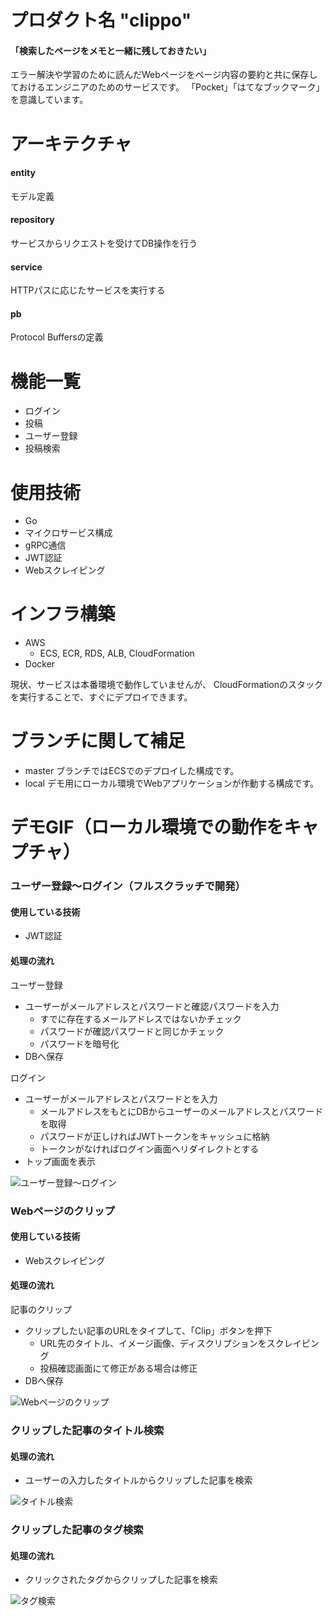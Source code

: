 # プロダクト名 "clippo"

#### 「検索したページをメモと一緒に残しておきたい」

エラー解決や学習のために読んだWebページをページ内容の要約と共に保存しておけるエンジニアのためのサービスです。
「Pocket」「はてなブックマーク」を意識しています。

# アーキテクチャ
#### entity
モデル定義

#### repository
サービスからリクエストを受けてDB操作を行う

#### service
HTTPパスに応じたサービスを実行する

#### pb
Protocol Buffersの定義

# 機能一覧

- ログイン
- 投稿
- ユーザー登録
- 投稿検索

# 使用技術

- Go
- マイクロサービス構成
- gRPC通信
- JWT認証
- Webスクレイピング

# インフラ構築

- AWS
  - ECS, ECR, RDS, ALB,  CloudFormation
- Docker

現状、サービスは本番環境で動作していませんが、
CloudFormationのスタックを実行することで、すぐにデプロイできます。

# ブランチに関して補足

- master
    ブランチではECSでのデプロイした構成です。
- local
    デモ用にローカル環境でWebアプリケーションが作動する構成です。

# デモGIF（ローカル環境での動作をキャプチャ）

### ユーザー登録〜ログイン（フルスクラッチで開発）

#### 使用している技術
- JWT認証

#### 処理の流れ
ユーザー登録
- ユーザーがメールアドレスとパスワードと確認パスワードを入力
    - すでに存在するメールアドレスではないかチェック
    - パスワードが確認パスワードと同じかチェック
    - パスワードを暗号化
- DBへ保存

ログイン
- ユーザーがメールアドレスとパスワードとを入力
    - メールアドレスをもとにDBからユーザーのメールアドレスとパスワードを取得
    - パスワードが正しければJWTトークンをキャッシュに格納
    - トークンがなければログイン画面へリダイレクトとする
- トップ画面を表示

![ユーザー登録〜ログイン](https://github.com/kskumgk63/clippo-go/blob/local/GIF/signup-login-top.gif)

### Webページのクリップ

#### 使用している技術
- Webスクレイピング

#### 処理の流れ
記事のクリップ
- クリップしたい記事のURLをタイプして、「Clip」ボタンを押下
    - URL先のタイトル、イメージ画像、ディスクリプションをスクレイピング
    - 投稿確認画面にて修正がある場合は修正
- DBへ保存

![Webページのクリップ](https://github.com/kskumgk63/clippo-go/blob/local/GIF/clip.gif)

### クリップした記事のタイトル検索

#### 処理の流れ
- ユーザーの入力したタイトルからクリップした記事を検索

![タイトル検索](https://github.com/kskumgk63/clippo-go/blob/local/GIF/searchTitle.gif)

### クリップした記事のタグ検索

#### 処理の流れ
- クリックされたタグからクリップした記事を検索

![タグ検索](https://github.com/kskumgk63/clippo-go/blob/local/GIF/search.gif)
